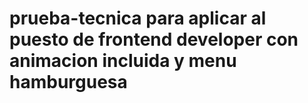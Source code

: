 # prueba-tecnica para aplicar al puesto de frontend developer con animacion incluida y menu hamburguesa
